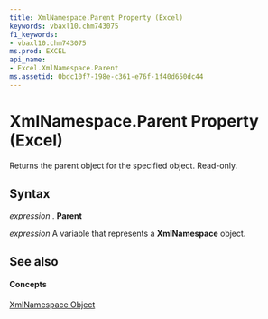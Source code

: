 ```yaml
---
title: XmlNamespace.Parent Property (Excel)
keywords: vbaxl10.chm743075
f1_keywords:
- vbaxl10.chm743075
ms.prod: EXCEL
api_name:
- Excel.XmlNamespace.Parent
ms.assetid: 0bdc10f7-198e-c361-e76f-1f40d650dc44
---
```



# XmlNamespace.Parent Property (Excel)

Returns the parent object for the specified object. Read-only.


## Syntax

 _expression_ . **Parent**

 _expression_ A variable that represents a **XmlNamespace** object.


## See also


#### Concepts


[XmlNamespace Object](xmlnamespace-object-excel.md)

